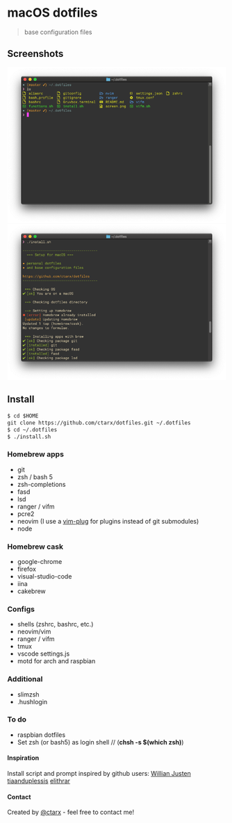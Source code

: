 # macOS dotfiles
> base configuration files

## Screenshots
![screenshot](ss1.png) ![screenshot](ss2.png)

## Install
```shell
$ cd $HOME
git clone https://github.com/ctarx/dotfiles.git ~/.dotfiles
$ cd ~/.dotfiles
$ ./install.sh
```

### Homebrew apps
- git
- zsh / bash 5
- zsh-completions
- fasd
- lsd
- ranger / vifm
- pcre2
- neovim (I use a [vim-plug](https://github.com/junegunn/vim-plug) for plugins instead of git submodules)
- node

### Homebrew cask
- google-chrome
- firefox
- visual-studio-code
- iina
- cakebrew

### Configs
- shells (zshrc, bashrc, etc.)
- neovim/vim
- ranger / vifm
- tmux
- vscode settings.js
- motd for arch and raspbian

### Additional
- slimzsh
- .hushlogin

### To do
- raspbian dotfiles
- Set zsh (or bash5) as login shell // (<b>chsh -s $(which zsh)</b>)

#### Inspiration
Install script and prompt inspired by github users:
[Willian Justen](https://github.com/willianjusten/dotfiles) [tiaanduplessis](https://github.com/tiaanduplessis/prompt) [elithrar](https://github.com/elithrar/dotfiles)

#### Contact
Created by [@ctarx](https://twitter.com/ctarx) - feel free to contact me!
